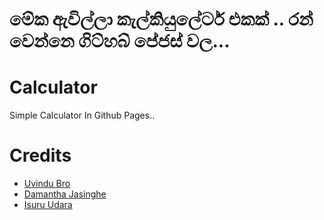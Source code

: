 # මේක ඇවිල්ලා කැල්කියුලේටර් එකක් .. රන් වෙන්නෙ ගිට්හබ් පේජස් වල...

# Calculator
Simple Calculator In Github Pages..

# Credits 
- [Uvindu Bro](https://github.com/UvinduBro)
- [Damantha Jasinghe](https://github.com/Damantha126)
- [Isuru Udara](https://github.com/Sl-Isuwa)
